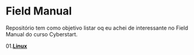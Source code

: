 # Field Manual
Repositório tem como objetivo listar oq eu achei de interessante no Field Manual do curso Cyberstart.

01.**[Linux](/Linux.md)**

